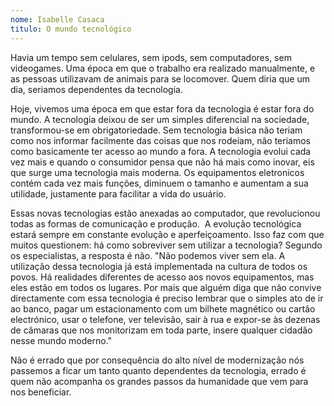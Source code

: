 ```yaml
---
nome: Isabelle Casaca
titulo: O mundo tecnológico
---
```


Havia um tempo sem celulares, sem ipods, sem computadores, sem videogames. Uma época em que o trabalho era realizado manualmente, e as pessoas utilizavam de animais para se locomover. Quem diria que um dia, seriamos dependentes da tecnologia.

Hoje, vivemos uma época em que estar fora da tecnologia é estar fora do mundo. A tecnologia deixou de ser um simples diferencial na sociedade, transformou-se em obrigatoriedade. Sem tecnologia básica não teriam como nos informar facilmente das coisas que nos rodeiam, não teriamos como basicamente ter acesso ao mundo a fora. A tecnologia evolui cada vez mais e quando o consumidor pensa que não há mais como inovar, eis que surge uma tecnologia mais moderna. Os equipamentos eletronicos contém cada vez mais funções, diminuem o tamanho e aumentam a sua utilidade, justamente para facilitar a vida do usuário.

Essas novas tecnologias estão anexadas ao computador, que revolucionou todas as formas de comunicação e produção.  A evolução tecnológica estará sempre em constante evolução e aperfeiçoamento. Isso faz com que muitos questionem: há como sobreviver sem utilizar a tecnologia? Segundo os especialistas, a resposta é não. "Não podemos viver sem ela. A utilização dessa tecnologia já está implementada na cultura de todos os povos. Há realidades diferentes de acesso aos novos equipamentos, mas eles estão em todos os lugares. Por mais que alguém diga que não convive directamente com essa tecnologia é preciso lembrar que o simples ato de ir ao banco, pagar um estacionamento com um bilhete magnético ou cartão electrónico, usar o telefone, ver televisão, sair à rua e expor-se às dezenas de câmaras que nos monitorizam em toda parte, insere qualquer cidadão nesse mundo moderno."

Não é errado que por consequência do alto nível de modernização nós passemos a ficar um tanto quanto dependentes da tecnologia, errado é quem não acompanha os grandes passos da humanidade que vem para nos beneficiar.

